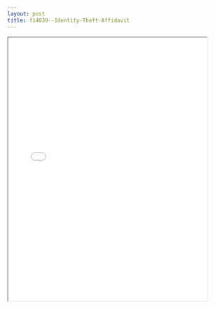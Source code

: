 ```yaml
---
layout: post
title: f14039--Identity-Theft-Affidavit
---
```


<div class="pdf-container">
<iframe src="/ea/_pdf-2-md/f14039--Identity-Theft-Affidavit.pdf" height="600" width="90%" allowFullScreen="true"></iframe>
</div>

